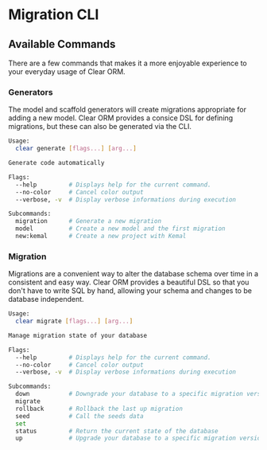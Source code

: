 # Migration CLI

## Available Commands

There are a few commands that makes it a more enjoyable experience to your everyday usage of Clear ORM.

### Generators

The model and scaffold generators will create migrations appropriate for adding a new model. Clear ORM provides a consice DSL for defining migrations, but these can also be generated via the CLI.

```bash
Usage:
  clear generate [flags...] [arg...]

Generate code automatically

Flags:
  --help         # Displays help for the current command.
  --no-color     # Cancel color output
  --verbose, -v  # Display verbose informations during execution

Subcommands:
  migration      # Generate a new migration
  model          # Create a new model and the first migration
  new:kemal      # Create a new project with Kemal
```

### Migration

Migrations are a convenient way to alter the database schema over time in a consistent and easy way. Clear ORM provides a beautiful DSL so that you don't have to write SQL by hand, allowing your schema and changes to be database independent.

```bash
Usage:
  clear migrate [flags...] [arg...]

Manage migration state of your database

Flags:
  --help         # Displays help for the current command.
  --no-color     # Cancel color output
  --verbose, -v  # Display verbose informations during execution

Subcommands:
  down           # Downgrade your database to a specific migration version
  migrate
  rollback       # Rollback the last up migration
  seed           # Call the seeds data
  set
  status         # Return the current state of the database
  up             # Upgrade your database to a specific migration version
```

